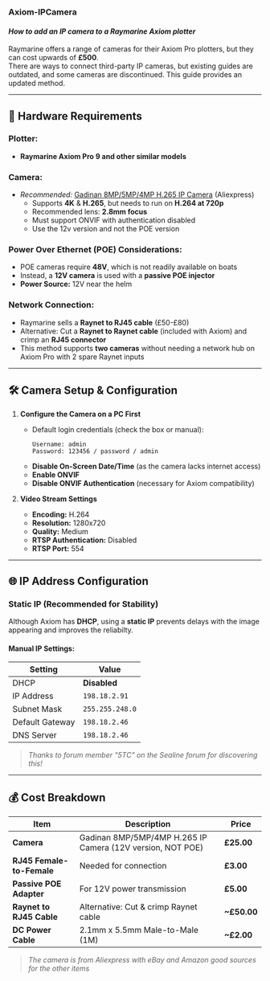 ### **Axiom-IPCamera**  
#### *How to add an IP camera to a Raymarine Axiom plotter*

Raymarine offers a range of cameras for their Axiom Pro plotters, but they can cost upwards of **£500**.  
There are ways to connect third-party IP cameras, but existing guides are outdated, and some cameras are discontinued. This guide provides an updated method.

---

## 📌 **Hardware Requirements**  

### **Plotter:**  
- **Raymarine Axiom Pro 9 and other similar models**  

### **Camera:**  
- *Recommended:* [Gadinan 8MP/5MP/4MP H.265 IP Camera](https://www.aliexpress.com) (Aliexpress)  
  - Supports **4K** & **H.265**, but needs to run on **H.264 at 720p**  
  - Recommended lens: **2.8mm focus**
  - Must support ONVIF with authentication disabled
  - Use the 12v version and not the POE version  

### **Power Over Ethernet (POE) Considerations:**  
- POE cameras require **48V**, which is not readily available on boats  
- Instead, a **12V camera** is used with a **passive POE injector**  
- **Power Source:** 12V near the helm  

### **Network Connection:**  
- Raymarine sells a **Raynet to RJ45 cable** (£50-£80)  
- Alternative: Cut a **Raynet to Raynet cable** (included with Axiom) and crimp an **RJ45 connector**  
- This method supports **two cameras** without needing a network hub on Axiom Pro with 2 spare Raynet inputs

---

## 🛠 **Camera Setup & Configuration**  

1. **Configure the Camera on a PC First**  
   - Default login credentials (check the box or manual):  
     ```
     Username: admin
     Password: 123456 / password / admin
     ```
   - **Disable On-Screen Date/Time** (as the camera lacks internet access)  
   - **Enable ONVIF**  
   - **Disable ONVIF Authentication** (necessary for Axiom compatibility)  

2. **Video Stream Settings**  
   - **Encoding:** H.264  
   - **Resolution:** 1280x720  
   - **Quality:** Medium  
   - **RTSP Authentication:** Disabled  
   - **RTSP Port:** 554  

---

## 🌐 **IP Address Configuration**  

### **Static IP (Recommended for Stability)**
Although Axiom has **DHCP**, using a **static IP** prevents delays with the image appearing and improves the reliabilty.

#### **Manual IP Settings:**
| Setting          | Value          |
|-----------------|---------------|
| DHCP           | **Disabled** |
| IP Address     | `198.18.2.91` |
| Subnet Mask    | `255.255.248.0` |
| Default Gateway | `198.18.2.46` |
| DNS Server     | `198.18.2.46` |

> *Thanks to forum member "5TC" on the Sealine forum for discovering this!*  

---

## 💰 **Cost Breakdown**  

| Item | Description | Price |
|------|------------|-------|
| **Camera** | Gadinan 8MP/5MP/4MP H.265 IP Camera (12V version, NOT POE) | **£25.00** |
| **RJ45 Female-to-Female** | Needed for connection | **£3.00** |
| **Passive POE Adapter** | For 12V power transmission | **£5.00** |
| **Raynet to RJ45 Cable** | Alternative: Cut & crimp Raynet cable | **~£50.00** |
| **DC Power Cable** | 2.1mm x 5.5mm Male-to-Male (1M) | **~£2.00** |

> *The camera is from Aliexpress with eBay and Amazon good sources for the other items*  

